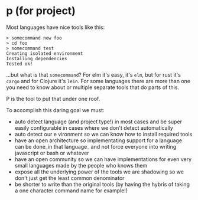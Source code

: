 # p (for project)

Most languages have nice tools like this:

```
> somecommand new foo
> cd foo
> somecommand test
Creating isolated environment 
Installing dependencies
Tested ok!
```

...but what is that `somecommand`? For elm it's easy, it's `elm`, but for rust it's `cargo` and for Clojure it's `lein`. For some languages there are more than one you need to know about or multiple separate tools that do parts of this.

P is the tool to put that under one roof.

To accomplish this daring goal we must:

- auto detect language (and project type!) in most cases and be super easily configurable in cases where we don't detect automatically 
- auto detect our e vironment so we can know how to install required tools
- have an open architecture so implementating support for a language can be done_in that language_ and not force everyone into writing javascript or bash or whatever
- have an open community so we can have implementations for even very small languages made by the people who knows them
- expose all the underlying power of the tools we are shadowing so we don't just get the least common denominator
- be shorter to write than the original tools (by having the hybris of taking a one character command name for example!)

